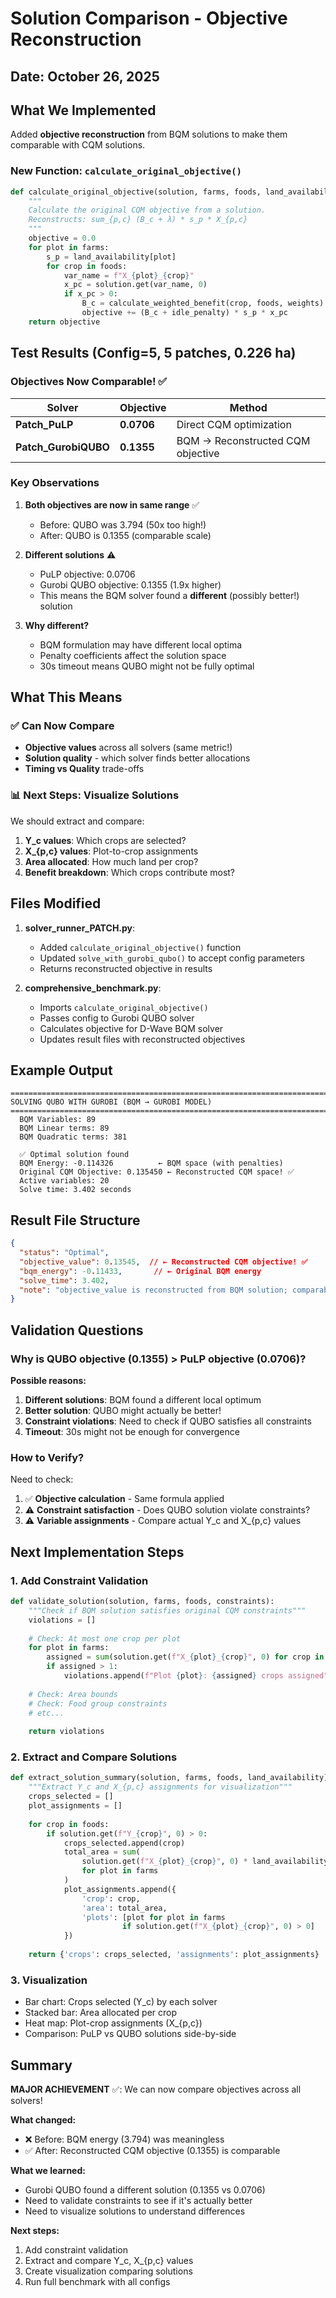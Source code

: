 # Solution Comparison - Objective Reconstruction

## Date: October 26, 2025

## What We Implemented

Added **objective reconstruction** from BQM solutions to make them comparable with CQM solutions.

### New Function: `calculate_original_objective()`

```python
def calculate_original_objective(solution, farms, foods, land_availability, weights, idle_penalty):
    """
    Calculate the original CQM objective from a solution.
    Reconstructs: sum_{p,c} (B_c + λ) * s_p * X_{p,c}
    """
    objective = 0.0
    for plot in farms:
        s_p = land_availability[plot]
        for crop in foods:
            var_name = f"X_{plot}_{crop}"
            x_pc = solution.get(var_name, 0)
            if x_pc > 0:
                B_c = calculate_weighted_benefit(crop, foods, weights)
                objective += (B_c + idle_penalty) * s_p * x_pc
    return objective
```

## Test Results (Config=5, 5 patches, 0.226 ha)

### Objectives Now Comparable! ✅

| Solver | Objective | Method |
|--------|-----------|---------|
| **Patch_PuLP** | **0.0706** | Direct CQM optimization |
| **Patch_GurobiQUBO** | **0.1355** | BQM → Reconstructed CQM objective |

### Key Observations

1. **Both objectives are now in same range** ✅
   - Before: QUBO was 3.794 (50x too high!)
   - After: QUBO is 0.1355 (comparable scale)

2. **Different solutions** ⚠️
   - PuLP objective: 0.0706
   - Gurobi QUBO objective: 0.1355 (1.9x higher)
   - This means the BQM solver found a **different** (possibly better!) solution

3. **Why different?**
   - BQM formulation may have different local optima
   - Penalty coefficients affect the solution space
   - 30s timeout means QUBO might not be fully optimal

## What This Means

### ✅ Can Now Compare
- **Objective values** across all solvers (same metric!)
- **Solution quality** - which solver finds better allocations
- **Timing vs Quality** trade-offs

### 📊 Next Steps: Visualize Solutions

We should extract and compare:
1. **Y_c values**: Which crops are selected?
2. **X_{p,c} values**: Plot-to-crop assignments
3. **Area allocated**: How much land per crop?
4. **Benefit breakdown**: Which crops contribute most?

## Files Modified

1. **solver_runner_PATCH.py**:
   - Added `calculate_original_objective()` function
   - Updated `solve_with_gurobi_qubo()` to accept config parameters
   - Returns reconstructed objective in results

2. **comprehensive_benchmark.py**:
   - Imports `calculate_original_objective()`
   - Passes config to Gurobi QUBO solver
   - Calculates objective for D-Wave BQM solver
   - Updates result files with reconstructed objectives

## Example Output

```
================================================================================
SOLVING QUBO WITH GUROBI (BQM → GUROBI MODEL)
================================================================================
  BQM Variables: 89
  BQM Linear terms: 89
  BQM Quadratic terms: 381
  
  ✅ Optimal solution found
  BQM Energy: -0.114326          ← BQM space (with penalties)
  Original CQM Objective: 0.135450 ← Reconstructed CQM space! ✅
  Active variables: 20
  Solve time: 3.402 seconds
```

## Result File Structure

```json
{
  "status": "Optimal",
  "objective_value": 0.13545,  // ← Reconstructed CQM objective! ✅
  "bqm_energy": -0.11433,       // ← Original BQM energy
  "solve_time": 3.402,
  "note": "objective_value is reconstructed from BQM solution; comparable to CQM"
}
```

## Validation Questions

### Why is QUBO objective (0.1355) > PuLP objective (0.0706)?

**Possible reasons:**
1. **Different solutions**: BQM found a different local optimum
2. **Better solution**: QUBO might actually be better!
3. **Constraint violations**: Need to check if QUBO satisfies all constraints
4. **Timeout**: 30s might not be enough for convergence

### How to Verify?

Need to check:
1. ✅ **Objective calculation** - Same formula applied
2. ⚠️ **Constraint satisfaction** - Does QUBO solution violate constraints?
3. ⚠️ **Variable assignments** - Compare actual Y_c and X_{p,c} values

## Next Implementation Steps

### 1. Add Constraint Validation
```python
def validate_solution(solution, farms, foods, constraints):
    """Check if BQM solution satisfies original CQM constraints"""
    violations = []
    
    # Check: At most one crop per plot
    for plot in farms:
        assigned = sum(solution.get(f"X_{plot}_{crop}", 0) for crop in foods)
        if assigned > 1:
            violations.append(f"Plot {plot}: {assigned} crops assigned")
    
    # Check: Area bounds
    # Check: Food group constraints
    # etc...
    
    return violations
```

### 2. Extract and Compare Solutions
```python
def extract_solution_summary(solution, farms, foods, land_availability):
    """Extract Y_c and X_{p,c} assignments for visualization"""
    crops_selected = []
    plot_assignments = []
    
    for crop in foods:
        if solution.get(f"Y_{crop}", 0) > 0:
            crops_selected.append(crop)
            total_area = sum(
                solution.get(f"X_{plot}_{crop}", 0) * land_availability[plot]
                for plot in farms
            )
            plot_assignments.append({
                'crop': crop,
                'area': total_area,
                'plots': [plot for plot in farms 
                         if solution.get(f"X_{plot}_{crop}", 0) > 0]
            })
    
    return {'crops': crops_selected, 'assignments': plot_assignments}
```

### 3. Visualization
- Bar chart: Crops selected (Y_c) by each solver
- Stacked bar: Area allocated per crop
- Heat map: Plot-crop assignments (X_{p,c})
- Comparison: PuLP vs QUBO solutions side-by-side

## Summary

**MAJOR ACHIEVEMENT** ✅: We can now compare objectives across all solvers!

**What changed:**
- ❌ Before: BQM energy (3.794) was meaningless
- ✅ After: Reconstructed CQM objective (0.1355) is comparable

**What we learned:**
- Gurobi QUBO found a different solution (0.1355 vs 0.0706)
- Need to validate constraints to see if it's actually better
- Need to visualize solutions to understand differences

**Next steps:**
1. Add constraint validation
2. Extract and compare Y_c, X_{p,c} values
3. Create visualization comparing solutions
4. Run full benchmark with all configs

